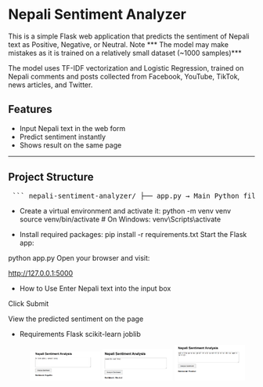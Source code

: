 # Nepali Sentiment Analyzer

This is a simple Flask web application that predicts the sentiment of Nepali text as Positive, Negative, or Neutral.
Note *** The model may make mistakes as it is trained on a relatively small dataset (~1000 samples)***

The model uses TF-IDF vectorization and Logistic Regression, trained on Nepali comments and posts collected from Facebook, YouTube, TikTok, news articles, and Twitter.


## Features

- Input Nepali text in the web form  
- Predict sentiment instantly  
- Shows result on the same page  

---

## Project Structure

<pre> ``` nepali-sentiment-analyzer/ ├── app.py → Main Python file that runs the web app ├── requirements.txt → List of Python packages needed to run the app ├── README.md → Info and guide about the project ├── model_files/ → Folder that stores trained machine learning files │ ├── sentiment_model.pkl → The trained model file │ └── tfidf_vectorizer.pkl → The text converter (TF-IDF) used by the model ├── templates/ → Folder that stores HTML files │ └── index.html → The webpage where users input text ``` </pre>


* Create a virtual environment and activate it:
python -m venv venv
source venv/bin/activate    # On Windows: venv\Scripts\activate

* Install required packages:
pip install -r requirements.txt
Start the Flask app:

python app.py
Open your browser and visit:

http://127.0.0.1:5000

* How to Use
Enter Nepali text into the input box

 Click Submit

 View the predicted sentiment on the page

* Requirements
  Flask
  scikit-learn
  joblib
  
  <p align="center">
  <img src="assets/sample1.png" width="30%" />
  <img src="assets/sample2.png" width="30%" />
  <img src="assets/sample3.png" width="30%" />
</p>

